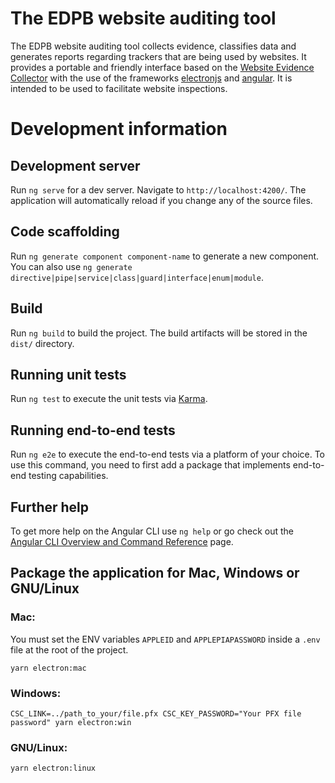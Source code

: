 # The EDPB website auditing tool

The EDPB website auditing tool collects evidence, classifies data and generates reports regarding trackers that are being used by websites.  It provides a portable and friendly interface based on the [Website Evidence Collector](https://joinup.ec.europa.eu/collection/free-and-open-source-software/solution/website-evidence-collector) with the use of the frameworks [electronjs](https://www.electronjs.org/) and [angular](https://angular.io). It is intended to be used to facilitate website inspections.


# Development information

## Development server

Run `ng serve` for a dev server. Navigate to `http://localhost:4200/`. The application will automatically reload if you change any of the source files.

## Code scaffolding

Run `ng generate component component-name` to generate a new component. You can also use `ng generate directive|pipe|service|class|guard|interface|enum|module`.

## Build

Run `ng build` to build the project. The build artifacts will be stored in the `dist/` directory.

## Running unit tests

Run `ng test` to execute the unit tests via [Karma](https://karma-runner.github.io).

## Running end-to-end tests

Run `ng e2e` to execute the end-to-end tests via a platform of your choice. To use this command, you need to first add a package that implements end-to-end testing capabilities.

## Further help

To get more help on the Angular CLI use `ng help` or go check out the [Angular CLI Overview and Command Reference](https://angular.io/cli) page.

## Package the application for Mac, Windows or GNU/Linux

### Mac:

You must set the ENV variables `APPLEID` and `APPLEPIAPASSWORD` inside a `.env` file at the root of the project.

```
yarn electron:mac
```

### Windows:

```
CSC_LINK=../path_to_your/file.pfx CSC_KEY_PASSWORD="Your PFX file password" yarn electron:win
```

### GNU/Linux:

```
yarn electron:linux
```